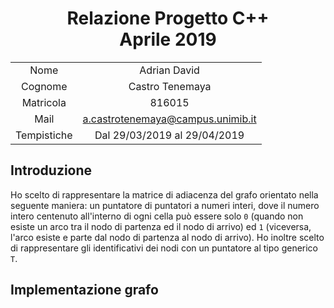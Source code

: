 <style> table { width: 100% } </style>
# <center>Relazione Progetto C++ <br /> Aprile 2019 </center>

|||
|:--:|:--:|
| Nome |        Adrian David |
| Cognome |     Castro Tenemaya |
| Matricola |   816015 |
| Mail |        a.castrotenemaya@campus.unimib.it |
| Tempistiche | Dal 29/03/2019 al 29/04/2019 |

## Introduzione

Ho scelto di rappresentare la matrice di adiacenza del grafo orientato nella seguente maniera: un puntatore di puntatori a numeri interi, dove il numero intero centenuto all'interno di ogni cella può essere solo `0` (quando non esiste un arco tra il nodo di partenza ed il nodo di arrivo) ed `1` (viceversa, l'arco esiste e parte dal nodo di partenza al nodo di arrivo).
Ho inoltre scelto di rappresentare gli identificativi dei nodi con un puntatore al tipo generico `T`.

## Implementazione grafo

